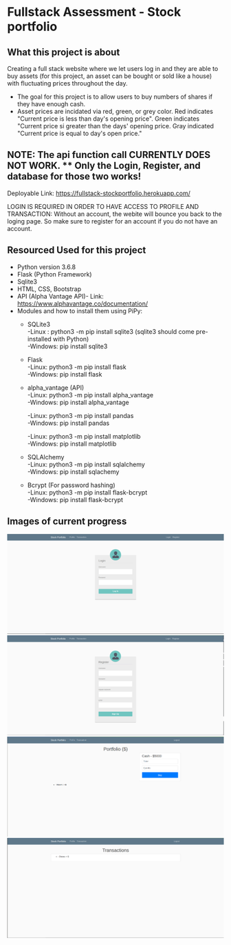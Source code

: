 # Fullstack Assessment - Stock portfolio

## What this project is about
Creating a full stack website where we let users log in and they are able to buy assets (for this project, an asset can be bought or sold like a house) with fluctuating prices throughout the day.

- The goal for this project is to allow users to buy numbers of shares if they have enough cash. 
- Asset prices are incidated via red, green, or grey color. Red indicates "Current price is less than day's opening price". 
  Green indicates "Current price si greater than the days' opening price.
  Gray indicated "Current price is equal to day's open price."
 
## NOTE: The api function call CURRENTLY DOES NOT WORK. ** Only the Login, Register, and database for those two works!

Deployable Link: https://fullstack-stockportfolio.herokuapp.com/

LOGIN IS REQUIRED IN ORDER TO HAVE ACCESS TO PROFILE AND TRANSACTION:
  Without an account, the webite will bounce you back to the loging page. So make sure to register for an account if you do not have an account.

## Resourced Used for this project
 * Python version 3.6.8
 * Flask (Python Framework)
 * Sqlite3 
 * HTML, CSS, Bootstrap
 * API (Alpha Vantage API)- Link: https://www.alphavantage.co/documentation/
 * Modules and how to install them using PiPy: 
    * SQLite3  
        -Linux : python3 -m pip install sqlite3 (sqlite3 should come pre-installed with Python)\
        -Windows: pip install sqlite3
    * Flask\
        -Linux: python3 -m pip install flask\
        -Windows: pip install flask
    * alpha_vantage (API)\
        -Linux: python3 -m pip install alpha_vantage\
        -Windows: pip install alpha_vantage
        
        -Linux: python3 -m pip install pandas\
        -Windows: pip install pandas
        
        -Linux: python3 -m pip install matplotlib\
        -Windows: pip install matplotlib
    * SQLAlchemy\
        -Linux: python3 -m pip install sqlalchemy\
        -Windows: pip install sqlachemy
    * Bcrypt (For password hashing)\
        -Linux: python3 -m pip install flask-bcrypt\
        -Windows: pip install flask-bcrypt 
        
 ## Images of current progress
 ![LogIn](https://raw.githubusercontent.com/KevinLu19/stockPortfolio/master/screenshots/login.png)
 ![Register](https://raw.githubusercontent.com/KevinLu19/stockPortfolio/master/screenshots/register.png)
 ![Profile](https://raw.githubusercontent.com/KevinLu19/stockPortfolio/master/screenshots/profile.png)
 ![Transaction](https://raw.githubusercontent.com/KevinLu19/stockPortfolio/master/screenshots/transactions.png)
